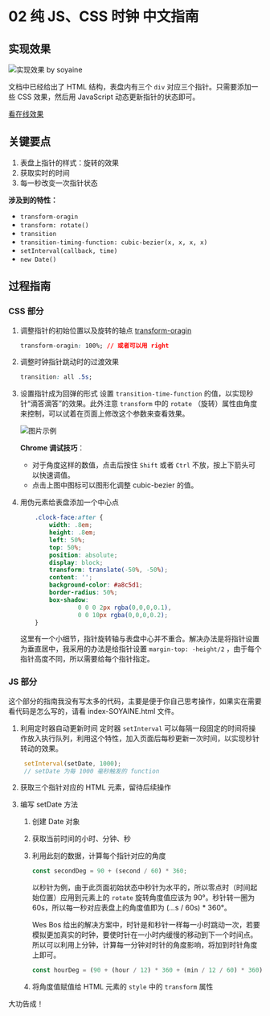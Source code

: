 # 02 纯 JS、CSS 时钟 中文指南

## 实现效果

![实现效果 by soyaine](https://cl.ly/2N0a0G0c0z2n/Screen%20recording%202016-12-21%20at%2003.24.19%20PM.gif)

文档中已经给出了 HTML 结构，表盘内有三个 `div` 对应三个指针。只需要添加一些 CSS 效果，然后用 JavaScript 动态更新指针的状态即可。

[看在线效果](http://soyaine.github.io/JavaScript30/02%20-%20JS%20%2B%20CSS%20Clock/index-SOYAINE.html)

## 关键要点

1. 表盘上指针的样式：旋转的效果
2. 获取实时的时间
3. 每一秒改变一次指针状态

**涉及到的特性：**
- `transform-oragin`
- `transform: rotate()`
- `transition`
- `transition-timing-function: cubic-bezier(x, x, x, x)`
- `setInterval(callback, time)`
- `new Date()`

## 过程指南

### CSS 部分

1. 调整指针的初始位置以及旋转的轴点
    [transform-oragin](https://developer.mozilla.org/en-US/docs/Web/CSS/transform-origin)
    
    ```css
    transform-oragin: 100%; // 或者可以用 right
    ```

2. 调整时钟指针跳动时的过渡效果
    ```css
    transition: all .5s;
    ```

3. 设置指针成为回弹的形式
	设置 `transition-time-function` 的值，以实现秒针“滴答滴答”的效果。此外注意 `transform` 中的 `rotate` （旋转）属性由角度来控制，可以试着在页面上修改这个参数来查看效果。
	
    ![图片示例](https://cl.ly/33260X2a0K41/Screen%20recording%202016-12-21%20at%2010.35.13%20AM.gif)
	
	**Chrome 调试技巧**：
	- 对于角度这样的数值，点击后按住 `Shift` 或者 `Ctrl` 不放，按上下箭头可以快速调值。
	- 点击上图中图标可以图形化调整 cubic-bezier 的值。

4. 用伪元素给表盘添加一个中心点
    ```css
        .clock-face:after {
            width: .8em;
            height: .8em;
            left: 50%;
            top: 50%;
            position: absolute;
            display: block;
            transform: translate(-50%, -50%);
            content: '';
            background-color: #a8c5d1;
            border-radius: 50%;
            box-shadow:
                    0 0 0 2px rgba(0,0,0,0.1),
                    0 0 10px rgba(0,0,0,0.2);
        }
    ```
	
	这里有一个小细节，指针旋转轴与表盘中心并不重合。解决办法是将指针设置为垂直居中，我采用的办法是给指针设置 `margin-top: -height/2` ，由于每个指针高度不同，所以需要给每个指针指定。
	
### JS 部分

这个部分的指南我没有写太多的代码，主要是便于你自己思考操作，如果实在需要看代码是怎么写的，请看 index-SOYAINE.html 文件。

1. 利用定时器自动更新时间
	定时器 `setInterval` 可以每隔一段固定的时间将操作放入执行队列，利用这个特性，加入页面后每秒更新一次时间，以实现秒针转动的效果。
	
	```javascript
	 setInterval(setDate, 1000);
	 // setDate 为每 1000 毫秒触发的 function
	 ```
	
2. 获取三个指针对应的 HTML 元素，留待后续操作
	
3. 编写 setDate 方法
	1. 创建 Date 对象
	2. 获取当前时间的小时、分钟、秒
	3. 利用此刻的数据，计算每个指针对应的角度
		```javascript
		const secondDeg = 90 + (second / 60) * 360;
		```
		以秒针为例，由于此页面初始状态中秒针为水平的，所以零点时（时间起始位置）应用到元素上的 `rotate` 旋转角度值应该为 90°。秒针转一圈为 60s，所以每一秒对应表盘上的角度值即为 (...s / 60s) * 360°。
		
		Wes Bos 给出的解决方案中，时针是和秒针一样每一小时跳动一次，若要模拟更加真实的时钟，要使时针在一小时内缓慢的移动到下一个时间点。所以可以利用上分钟，计算每一分钟对时针的角度影响，将加到时针角度上即可。
		
		```javascript
		const hourDeg = (90 + (hour / 12) * 360 + (min / 12 / 60) * 360);
		```
		
	4. 将角度值赋值给 HTML 元素的 `style` 中的 `transform` 属性
	
大功告成！